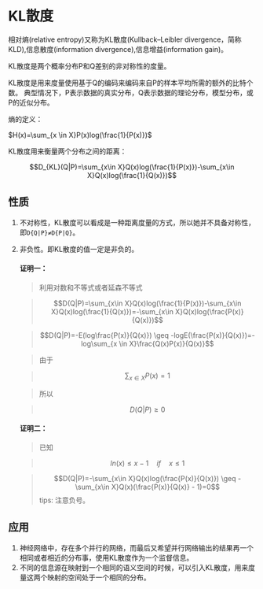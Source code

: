 # KL散度
相对熵(relative entropy)又称为KL散度(Kullback–Leibler divergence，简称KLD),信息散度(information divergence),信息增益(information gain)。

KL散度是两个概率分布P和Q差别的非对称性的度量。

KL散度是用来度量使用基于Q的编码来编码来自P的样本平均所需的额外的比特个数。 典型情况下，P表示数据的真实分布，Q表示数据的理论分布，模型分布，或P的近似分布。

熵的定义：

$H(x)=\sum_{x \in X}P(x)log(\frac{1}{P(x)})$

KL散度用来衡量两个分布之间的距离：

$$D_{KL}(Q|P)=\sum_{x\in X}Q(x)log(\frac{1}{P(x)})-\sum_{x\in X}Q(x)log(\frac{1}{Q(x)})$$

## 性质
1. 不对称性，KL散度可以看成是一种距离度量的方式，所以她并不具备对称性，即`D{Q|P}≠D{P|Q}`。
2. 非负性。即KL散度的值一定是非负的。

	#### 证明一：
	
	>利用对数和不等式或者延森不等式
	
	>$$D(Q|P)=\sum_{x\in X}Q(x)log(\frac{1}{P(x)})-\sum_{x\in X}Q(x)log(\frac{1}{Q(x)})=-\sum_{x\in X}Q(x)log(\frac{P(x)}{Q(x)})$$
	
	> $$D(Q|P)=-E(log\frac{P(x)}{Q(x)}) \geq -logE(\frac{P(x)}{Q(x)})=-log\sum_{x \in X}\frac{Q(x)P(x)}{Q(x)}$$
	
	>由于
	
	>$$\sum_{x \in X}P(x)=1$$
	
	>所以
	
	>$$D(Q|P) \geq 0$$
	
	#### 证明二：
	
	>已知
	
	>$$ln(x) \leq x - 1 \quad if  \quad x \leq 1$$
	
	>$$D(Q|P)=-\sum_{x\in X}Q(x)log(\frac{P(x)}{Q(x)}) \geq -\sum_{x\in X}Q(x)(\frac{P(x)}{Q(x)} - 1)=0$$
	>tips: 注意负号。

## 应用
1. 神经网络中，存在多个并行的网络，而最后又希望并行网络输出的结果再一个相同或者相近的分布事，使用KL散度作为一个监督信息。
2. 不同的信息源在映射到一个相同的语义空间的时候，可以引入KL散度，用来度量这两个映射的空间处于一个相同的分布。
